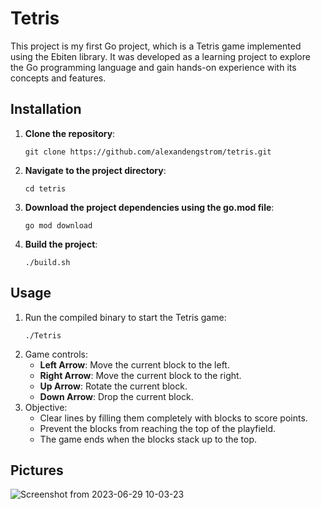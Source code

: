 # Tetris
This project is my first Go project, which is a Tetris game implemented using the Ebiten library. It was developed as a learning project to explore the Go programming language and gain hands-on experience with its concepts and features.

## Installation
1. __Clone the repository__:
      ```shell
   git clone https://github.com/alexandengstrom/tetris.git
      ```
2. __Navigate to the project directory__:
      ```shell
   cd tetris
      ```    
3. __Download the project dependencies using the go.mod file__:
      ```shell
   go mod download
      ```

3. __Build the project__:
     ```shell
   ./build.sh
      ```
## Usage
1. Run the compiled binary to start the Tetris game:
    ```shell
   ./Tetris
      ```
2. Game controls:
   * __Left Arrow__: Move the current block to the left.
   * __Right Arrow__: Move the current block to the right.
   * __Up Arrow__: Rotate the current block.
   * __Down Arrow__: Drop the current block.
3. Objective:
     * Clear lines by filling them completely with blocks to score points.
     * Prevent the blocks from reaching the top of the playfield.
     * The game ends when the blocks stack up to the top.
  
  ##  Pictures

![Screenshot from 2023-06-29 10-03-23](https://github.com/alexandengstrom/tetris/assets/123507241/2f2605b0-1488-4fea-a904-6ab4c5292f27)

